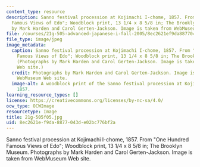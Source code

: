 ```yaml
---
content_type: resource
description: Sanno festival procession at Kojimachi I-chome, 1857. From "One Hundred
  Famous Views of Edo"; Woodblock print, 13 1/4 x 8 5/8 in; The Brooklyn Museum. Photographs
  by Mark Harden and Carol Gerten-Jackson. Image is taken from WebMuseum Web site.
file: /courses/21g-505-advanced-japanese-i-fall-2005/8ec2621ef9da8877043de02bc776bf2a_21g-505f05.jpg
file_type: image/jpeg
image_metadata:
  caption: Sanno festival procession at Kojimachi I-chome, 1857. From "One Hundred
    Famous Views of Edo"; Woodblock print, 13 1/4 x 8 5/8 in; The Brooklyn Museum.
    (Photographs by Mark Harden and Carol Gerten-Jackson. Image is taken from [WebMuseum](http://www.ibiblio.org/wm/)
    Web site.)
  credit: Photographs by Mark Harden and Carol Gerten-Jackson. Image is taken from
    WebMuseum Web site.
  image-alt: A woodblock print of the Sanno festival procession at Kojimachi I-chome,
    1857.
learning_resource_types: []
license: https://creativecommons.org/licenses/by-nc-sa/4.0/
ocw_type: OCWImage
resourcetype: Image
title: 21g-505f05.jpg
uid: 8ec2621e-f9da-8877-043d-e02bc776bf2a
---
```

Sanno festival procession at Kojimachi I-chome, 1857. From "One Hundred Famous Views of Edo"; Woodblock print, 13 1/4 x 8 5/8 in; The Brooklyn Museum. Photographs by Mark Harden and Carol Gerten-Jackson. Image is taken from WebMuseum Web site.